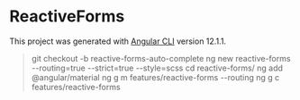 # ReactiveForms

This project was generated with [Angular CLI](https://github.com/angular/angular-cli) version 12.1.1.


> git checkout -b reactive-forms-auto-complete
> ng new reactive-forms --routing=true --strict=true --style=scss
> cd reactive-forms/
> ng add @angular/material
> ng g m features/reactive-forms --routing
> ng g c features/reactive-forms